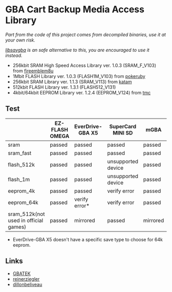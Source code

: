# GBA Cart Backup Media Access Library

*Part from the code of this project comes from decompiled binaries, use it at your own risk.*

*[libsavgba](https://github.com/laqieer/libsavgba) is an safe alternative to this, you are encouraged to use it instead.*
* 256kbit SRAM High Speed Access Library ver. 1.0.3 (SRAM_F_V103) from [fireemblem8u](https://github.com/FireEmblemUniverse/fireemblem8u)
* 1Mbit FLASH Library ver. 1.0.3 (FLASH1M_V103) from [pokeruby](https://github.com/pret/pokeruby)
* 256kbit SRAM Library ver. 1.1.3 (SRAM_V113) from [katam](https://github.com/jiangzhengwenjz/katam)
* 512kbit FLASH Library ver. 1.3.1 (FLASH512_V131)
* 4kbit/64kbit EEPROM Library ver. 1.2.4 (EEPROM_V124) from [tmc](https://github.com/zeldaret/tmc)

## Test

||EZ-FLASH OMEGA|EverDrive-GBA X5|SuperCard MINI SD|mGBA|visualboyadvance-m|NO$GBA|VisualBoyAdvance|NanoBoyAdvance|
|---|---|---|---|---|---|---|---|---|
|sram|passed|passed|passed|passed|passed|passed|passed|passed|
|sram_fast|passed|passed|passed|passed|passed|passed|passed|passed|
|flash_512k|passed|passed|unsupported device|passed|passed|passed|passed|passed|
|flash_1m|passed|passed|unsupported device|passed|passed|passed|passed|passed|
|eeprom_4k|passed|passed|verify error|passed|passed|passed|passed|passed|
|eeprom_64k|passed|verify error*|verify error|passed|[verify error](https://github.com/visualboyadvance-m/visualboyadvance-m/issues/810)|passed|passed|passed|
|sram_512k(not used in official games)|passed|mirrored|passed|mirrored|passed|mirrored|passed|mirrored|

* EverDrive-GBA X5 doesn't have a specific save type to choose for 64k eeprom.

## Links

* [GBATEK](http://problemkaputt.de/gbatek.htm#gbacartridges)
* [reinerziegler](https://reinerziegler.de.mirrors.gg8.se/GBA/gba.htm)
* [dillonbeliveau](https://dillonbeliveau.com/2020/06/05/GBA-FLASH.html)
